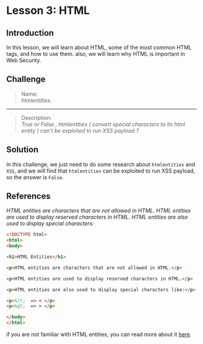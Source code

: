 # Lesson 3: HTML

## Introduction

In this lesson, we will learn about HTML, some of the most common HTML tags, and how to use them. also, we will learn why HTML is important in Web Security.

## Challenge

> Name:\
> *htmlentities.*
---
> Description:\
> *True or False , htmlentities ( convert special characters to its html entity ) can't be exploited to run XSS payload ?*

## Solution

In this challenge, we just need to do some research about `htmlentities` and `XSS`, and we will find that `htmlentities` can be exploited to run XSS payload, so the answer is `False`.

## References

*HTML entities are characters that are not allowed in HTML. HTML entities are used to display reserved characters in HTML. HTML entities are also used to display special characters:*

```html
<!DOCTYPE html>
<html>
<body>

<h1>HTML Entities</h1>

<p>HTML entities are characters that are not allowed in HTML.</p>

<p>HTML entities are used to display reserved characters in HTML.</p>

<p>HTML entities are also used to display special characters like:</p>

<p>&lt;  => < </p>
<p>&gt;  => > </p>

</body>
</html>
```

if you are not familiar with HTML entities, you can read more about it [here](https://www.w3schools.com/html/html_entities.asp).
